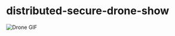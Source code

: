 # distributed-secure-drone-show
![Drone GIF](https://media.giphy.com/media/vFKqnCdLPNOKc/giphy.gif)
